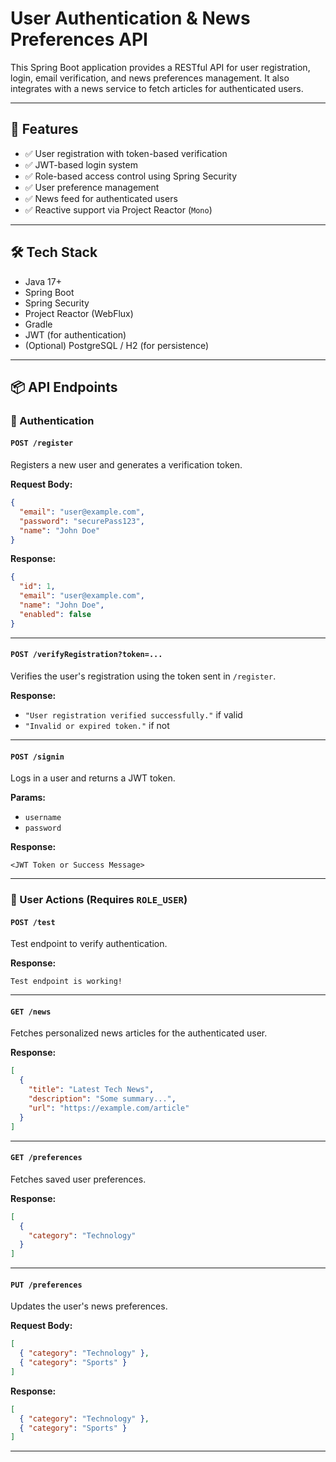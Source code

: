 
# User Authentication & News Preferences API

This Spring Boot application provides a RESTful API for user registration, login, email verification, and news preferences management. It also integrates with a news service to fetch articles for authenticated users.

---

## 🚀 Features

- ✅ User registration with token-based verification
- ✅ JWT-based login system
- ✅ Role-based access control using Spring Security
- ✅ User preference management
- ✅ News feed for authenticated users
- ✅ Reactive support via Project Reactor (`Mono`)

---

## 🛠️ Tech Stack

- Java 17+
- Spring Boot
- Spring Security
- Project Reactor (WebFlux)
- Gradle
- JWT (for authentication)
- (Optional) PostgreSQL / H2 (for persistence)

---

## 📦 API Endpoints

### 🔐 Authentication

#### `POST /register`
Registers a new user and generates a verification token.

**Request Body:**
```json
{
  "email": "user@example.com",
  "password": "securePass123",
  "name": "John Doe"
}
```

**Response:**
```json
{
  "id": 1,
  "email": "user@example.com",
  "name": "John Doe",
  "enabled": false
}
```

---

#### `POST /verifyRegistration?token=...`
Verifies the user's registration using the token sent in `/register`.

**Response:**
- `"User registration verified successfully."` if valid
- `"Invalid or expired token."` if not

---

#### `POST /signin`
Logs in a user and returns a JWT token.

**Params:**
- `username`
- `password`

**Response:**
```
<JWT Token or Success Message>
```

---

### 👤 User Actions (Requires `ROLE_USER`)

#### `POST /test`
Test endpoint to verify authentication.

**Response:**
```
Test endpoint is working!
```

---

#### `GET /news`
Fetches personalized news articles for the authenticated user.

**Response:**
```json
[
  {
    "title": "Latest Tech News",
    "description": "Some summary...",
    "url": "https://example.com/article"
  }
]
```

---

#### `GET /preferences`
Fetches saved user preferences.

**Response:**
```json
[
  {
    "category": "Technology"
  }
]
```

---

#### `PUT /preferences`
Updates the user's news preferences.

**Request Body:**
```json
[
  { "category": "Technology" },
  { "category": "Sports" }
]
```

**Response:**
```json
[
  { "category": "Technology" },
  { "category": "Sports" }
]
```

---



